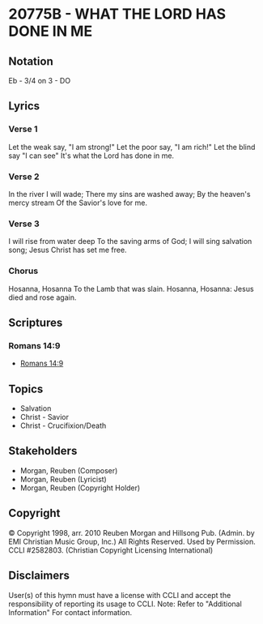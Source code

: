 # 20775B - WHAT THE LORD HAS DONE IN ME

## Notation

Eb - 3/4 on 3 - DO

## Lyrics

### Verse 1

Let the weak say, "I am strong!" Let the poor say, "I am rich!" Let the blind say "I can see" It's what the Lord has done in me.

### Verse 2

In the river I will wade; There my sins are washed away; By the heaven's mercy stream Of the Savior's love for me.

### Verse 3

I will rise from water deep To the saving arms of God; I will sing salvation song; Jesus Christ has set me free. 

### Chorus

Hosanna, Hosanna To the Lamb that was slain. Hosanna, Hosanna: Jesus died and rose again. 


## Scriptures

### Romans 14:9

- [Romans 14:9](https://www.biblegateway.com/passage/?search=Romans%2014%3A9)


## Topics

- Salvation
- Christ - Savior
- Christ - Crucifixion/Death

## Stakeholders

- Morgan, Reuben (Composer)
- Morgan, Reuben (Lyricist)
- Morgan, Reuben (Copyright Holder)

## Copyright

© Copyright 1998, arr. 2010 Reuben Morgan and Hillsong Pub.  (Admin. by EMI Christian Music Group, Inc.) All Rights Reserved. Used by Permission. CCLI #2582803.
(Christian Copyright Licensing International)

## Disclaimers

User(s) of this hymn must have a license with CCLI and accept the responsibility of reporting its usage to CCLI.
Note: Refer to "Additional Information" For contact information.

